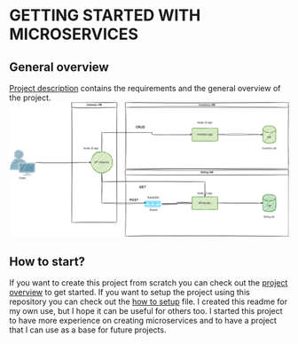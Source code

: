 # GETTING STARTED WITH MICROSERVICES

## General overview

[Project description](./resources/project-overview.md) contains the requirements and the general overview of the project.
![CRUD Master architecture diagram](./resources/crud-master-diagram.png)

## How to start?

If you want to create this project from scratch you can check out the [project overview](./resources/project-overview.md) to get started. If you want to setup the project using this repository you can check out the [how to setup](./resources/how.md) file. I created this readme for my own use, but I hope it can be useful for others too. I started this project to have more experience on creating microservices and to have a project that I can use as a base for future projects.
